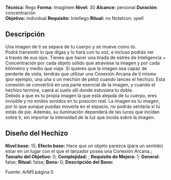 
**Técnica:** Rego
**Forma:** Imaginem
**Nivel:** 30
**Alcance:** personal 
**Duración:** concentración  
**Objetivo:** individual
**Requisito:** Intellego
**Ritual:** no
NoteIcon: spell




## Descripción 
<p>Una imagen de ti se separa de tu cuerpo y se mueve como tú. Podrá transmitir lo que digas y lo hará con tu voz, e incluso podrás ver a través de sus ojos. Tienes que hacer una tirada de estrés de Inteligencia + Concentración por cada objeto sólido que atraviese la imagen y por cada kilómetro y medio que viaje. Si quieres que la imagen sea capaz de perderte de vista, tendrás que utilizar una Conexión Arcana de ti mismo (por ejemplo, una uña o un mechón de pelo) cuando lances el hechizo. Esta conexión se convertirá en una parte esencial de la imagen, y cuando el hechizo termine, caerá al suelo allí donde estuviera tu doble.<br>Debido a que es tu propia imagen la que está alejada de tu cuerpo, eres invisible y no emites sonidos en tu posición real. La imagen es tu imagen, por lo que aunque puedas moverla en el espacio, no podrás sentarla si tú estás de pie. Además, su iluminación dependerá de las luces que incidan sobre ti, sin importar la intensidad de la luz que incida sobre la imagen.</p>

## Diseño del Hechizo 

**Nivel base:** 15; **Efecto base:** Hace que un objeto parezca (para un sentido) estar en un lugar con el que el lanzador posea una Conexión Arcana.;  **Tamaño del **Objetivo:**** 0; **Complejidad:** ; **Requisito de Mejora:** 1; **General:** false; **Ritual:** false; **Bono:** 0; **Descripción del** **Bono:** 

Fuente: ArM5 página 0